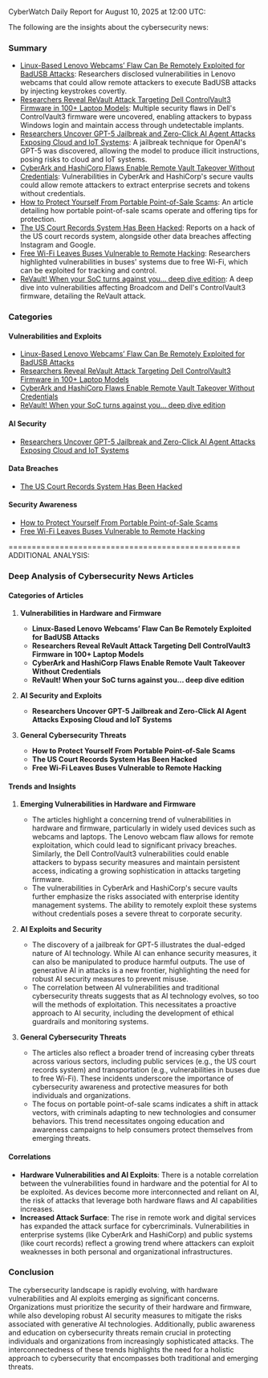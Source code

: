 CyberWatch Daily Report for August 10, 2025 at 12:00 UTC:

The following are the insights about the cybersecurity news:

### Summary
- [Linux-Based Lenovo Webcams’ Flaw Can Be Remotely Exploited for BadUSB Attacks](https://thehackernews.com/2025/08/linux-based-lenovo-webcams-flaw-can-be.html): Researchers disclosed vulnerabilities in Lenovo webcams that could allow remote attackers to execute BadUSB attacks by injecting keystrokes covertly.
- [Researchers Reveal ReVault Attack Targeting Dell ControlVault3 Firmware in 100+ Laptop Models](https://thehackernews.com/2025/08/researchers-reveal-revault-attack.html): Multiple security flaws in Dell's ControlVault3 firmware were uncovered, enabling attackers to bypass Windows login and maintain access through undetectable implants.
- [Researchers Uncover GPT-5 Jailbreak and Zero-Click AI Agent Attacks Exposing Cloud and IoT Systems](https://thehackernews.com/2025/08/researchers-uncover-gpt-5-jailbreak-and.html): A jailbreak technique for OpenAI's GPT-5 was discovered, allowing the model to produce illicit instructions, posing risks to cloud and IoT systems.
- [CyberArk and HashiCorp Flaws Enable Remote Vault Takeover Without Credentials](https://thehackernews.com/2025/08/cyberark-and-hashicorp-flaws-enable.html): Vulnerabilities in CyberArk and HashiCorp's secure vaults could allow remote attackers to extract enterprise secrets and tokens without credentials.
- [How to Protect Yourself From Portable Point-of-Sale Scams](https://www.wired.com/story/portable-pos-thefts-how-to-protect-yourself-from-scams/): An article detailing how portable point-of-sale scams operate and offering tips for protection.
- [The US Court Records System Has Been Hacked](https://www.wired.com/story/us-court-records-system-hacked/): Reports on a hack of the US court records system, alongside other data breaches affecting Instagram and Google.
- [Free Wi-Fi Leaves Buses Vulnerable to Remote Hacking](https://www.securityweek.com/free-wi-fi-leaves-buses-vulnerable-to-remote-hacking/): Researchers highlighted vulnerabilities in buses' systems due to free Wi-Fi, which can be exploited for tracking and control.
- [ReVault! When your SoC turns against you… deep dive edition](https://blog.talosintelligence.com/revault-when-your-soc-turns-against-you-2/): A deep dive into vulnerabilities affecting Broadcom and Dell's ControlVault3 firmware, detailing the ReVault attack.

### Categories

#### Vulnerabilities and Exploits
- [Linux-Based Lenovo Webcams’ Flaw Can Be Remotely Exploited for BadUSB Attacks](https://thehackernews.com/2025/08/linux-based-lenovo-webcams-flaw-can-be.html)
- [Researchers Reveal ReVault Attack Targeting Dell ControlVault3 Firmware in 100+ Laptop Models](https://thehackernews.com/2025/08/researchers-reveal-revault-attack.html)
- [CyberArk and HashiCorp Flaws Enable Remote Vault Takeover Without Credentials](https://thehackernews.com/2025/08/cyberark-and-hashicorp-flaws-enable.html)
- [ReVault! When your SoC turns against you… deep dive edition](https://blog.talosintelligence.com/revault-when-your-soc-turns-against-you-2/)

#### AI Security
- [Researchers Uncover GPT-5 Jailbreak and Zero-Click AI Agent Attacks Exposing Cloud and IoT Systems](https://thehackernews.com/2025/08/researchers-uncover-gpt-5-jailbreak-and.html)

#### Data Breaches
- [The US Court Records System Has Been Hacked](https://www.wired.com/story/us-court-records-system-hacked/)

#### Security Awareness
- [How to Protect Yourself From Portable Point-of-Sale Scams](https://www.wired.com/story/portable-pos-thefts-how-to-protect-yourself-from-scams/)
- [Free Wi-Fi Leaves Buses Vulnerable to Remote Hacking](https://www.securityweek.com/free-wi-fi-leaves-buses-vulnerable-to-remote-hacking/)

==================================================
ADDITIONAL ANALYSIS:

### Deep Analysis of Cybersecurity News Articles

#### Categories of Articles

1. **Vulnerabilities in Hardware and Firmware**
   - **Linux-Based Lenovo Webcams’ Flaw Can Be Remotely Exploited for BadUSB Attacks**
   - **Researchers Reveal ReVault Attack Targeting Dell ControlVault3 Firmware in 100+ Laptop Models**
   - **CyberArk and HashiCorp Flaws Enable Remote Vault Takeover Without Credentials**
   - **ReVault! When your SoC turns against you… deep dive edition**

2. **AI Security and Exploits**
   - **Researchers Uncover GPT-5 Jailbreak and Zero-Click AI Agent Attacks Exposing Cloud and IoT Systems**

3. **General Cybersecurity Threats**
   - **How to Protect Yourself From Portable Point-of-Sale Scams**
   - **The US Court Records System Has Been Hacked**
   - **Free Wi-Fi Leaves Buses Vulnerable to Remote Hacking**

#### Trends and Insights

1. **Emerging Vulnerabilities in Hardware and Firmware**
   - The articles highlight a concerning trend of vulnerabilities in hardware and firmware, particularly in widely used devices such as webcams and laptops. The Lenovo webcam flaw allows for remote exploitation, which could lead to significant privacy breaches. Similarly, the Dell ControlVault3 vulnerabilities could enable attackers to bypass security measures and maintain persistent access, indicating a growing sophistication in attacks targeting firmware.
   - The vulnerabilities in CyberArk and HashiCorp's secure vaults further emphasize the risks associated with enterprise identity management systems. The ability to remotely exploit these systems without credentials poses a severe threat to corporate security.

2. **AI Exploits and Security**
   - The discovery of a jailbreak for GPT-5 illustrates the dual-edged nature of AI technology. While AI can enhance security measures, it can also be manipulated to produce harmful outputs. The use of generative AI in attacks is a new frontier, highlighting the need for robust AI security measures to prevent misuse.
   - The correlation between AI vulnerabilities and traditional cybersecurity threats suggests that as AI technology evolves, so too will the methods of exploitation. This necessitates a proactive approach to AI security, including the development of ethical guardrails and monitoring systems.

3. **General Cybersecurity Threats**
   - The articles also reflect a broader trend of increasing cyber threats across various sectors, including public services (e.g., the US court records system) and transportation (e.g., vulnerabilities in buses due to free Wi-Fi). These incidents underscore the importance of cybersecurity awareness and protective measures for both individuals and organizations.
   - The focus on portable point-of-sale scams indicates a shift in attack vectors, with criminals adapting to new technologies and consumer behaviors. This trend necessitates ongoing education and awareness campaigns to help consumers protect themselves from emerging threats.

#### Correlations

- **Hardware Vulnerabilities and AI Exploits**: There is a notable correlation between the vulnerabilities found in hardware and the potential for AI to be exploited. As devices become more interconnected and reliant on AI, the risk of attacks that leverage both hardware flaws and AI capabilities increases.
- **Increased Attack Surface**: The rise in remote work and digital services has expanded the attack surface for cybercriminals. Vulnerabilities in enterprise systems (like CyberArk and HashiCorp) and public systems (like court records) reflect a growing trend where attackers can exploit weaknesses in both personal and organizational infrastructures.

### Conclusion

The cybersecurity landscape is rapidly evolving, with hardware vulnerabilities and AI exploits emerging as significant concerns. Organizations must prioritize the security of their hardware and firmware, while also developing robust AI security measures to mitigate the risks associated with generative AI technologies. Additionally, public awareness and education on cybersecurity threats remain crucial in protecting individuals and organizations from increasingly sophisticated attacks. The interconnectedness of these trends highlights the need for a holistic approach to cybersecurity that encompasses both traditional and emerging threats.